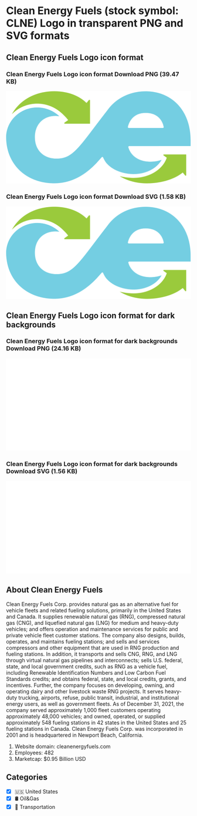 # Clean Energy Fuels (stock symbol: CLNE) Logo in transparent PNG and SVG formats

## Clean Energy Fuels Logo icon format

### Clean Energy Fuels Logo icon format Download PNG (39.47 KB)

![Clean Energy Fuels Logo icon format Download PNG (39.47 KB)](/img/orig/CLNE-01206308.png)

### Clean Energy Fuels Logo icon format Download SVG (1.58 KB)

![Clean Energy Fuels Logo icon format Download SVG (1.58 KB)](/img/orig/CLNE-945d3342.svg)

## Clean Energy Fuels Logo icon format for dark backgrounds

### Clean Energy Fuels Logo icon format for dark backgrounds Download PNG (24.16 KB)

![Clean Energy Fuels Logo icon format for dark backgrounds Download PNG (24.16 KB)](/img/orig/CLNE.D-3f895209.png)

### Clean Energy Fuels Logo icon format for dark backgrounds Download SVG (1.56 KB)

![Clean Energy Fuels Logo icon format for dark backgrounds Download SVG (1.56 KB)](/img/orig/CLNE.D-1d41e3e3.svg)

## About Clean Energy Fuels

Clean Energy Fuels Corp. provides natural gas as an alternative fuel for vehicle fleets and related fueling solutions, primarily in the United States and Canada. It supplies renewable natural gas (RNG), compressed natural gas (CNG), and liquefied natural gas (LNG) for medium and heavy-duty vehicles; and offers operation and maintenance services for public and private vehicle fleet customer stations. The company also designs, builds, operates, and maintains fueling stations; and sells and services compressors and other equipment that are used in RNG production and fueling stations. In addition, it transports and sells CNG, RNG, and LNG through virtual natural gas pipelines and interconnects; sells U.S. federal, state, and local government credits, such as RNG as a vehicle fuel, including Renewable Identification Numbers and Low Carbon Fuel Standards credits; and obtains federal, state, and local credits, grants, and incentives. Further, the company focuses on developing, owning, and operating dairy and other livestock waste RNG projects. It serves heavy-duty trucking, airports, refuse, public transit, industrial, and institutional energy users, as well as government fleets. As of December 31, 2021, the company served approximately 1,000 fleet customers operating approximately 48,000 vehicles; and owned, operated, or supplied approximately 548 fueling stations in 42 states in the United States and 25 fueling stations in Canada. Clean Energy Fuels Corp. was incorporated in 2001 and is headquartered in Newport Beach, California.

1. Website domain: cleanenergyfuels.com
2. Employees: 482
3. Marketcap: $0.95 Billion USD


## Categories
- [x] 🇺🇸 United States
- [x] 🛢 Oil&Gas
- [x] 🚚 Transportation
